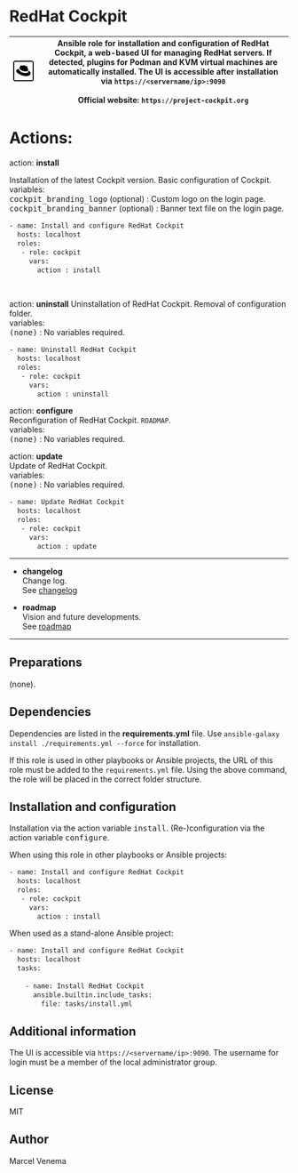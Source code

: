 # RedHat Cockpit


| ![Cockpit Icon](media/icon_cockpit.png) | Ansible role for installation and configuration of RedHat Cockpit, a web-based UI for managing RedHat servers. If detected, plugins for Podman and KVM virtual machines are automatically installed. The UI is accessible after installation via `https://<servername/ip>:9090`<br/><br/>Official website: `https://project-cockpit.org`
|---|---|

# Actions:


action: **install**

Installation of the latest Cockpit version. Basic configuration of Cockpit.
variables:<br/>
<kbd>cockpit_branding_logo</kbd> (optional) : Custom logo on the login page.<br/>
<kbd>cockpit_branding_banner</kbd> (optional) : Banner text file on the login page.<br/>

```
- name: Install and configure RedHat Cockpit
  hosts: localhost
  roles:
   - role: cockpit
     vars:
       action : install
```
<br/>

action: **uninstall**
Uninstallation of RedHat Cockpit. Removal of configuration folder.<br/>
variables:<br/>
<kbd>(none)</kbd> : No variables required.<br/>

```
- name: Uninstall RedHat Cockpit
  hosts: localhost
  roles:
   - role: cockpit
     vars:
       action : uninstall
```



action: **configure**<br/>
Reconfiguration of RedHat Cockpit. `ROADMAP`.<br/>
variables:<br/>
<kbd>(none)</kbd> : No variables required.<br/>


action: **update**<br/>
Update of RedHat Cockpit.<br/>
variables:<br/>
<kbd>(none)</kbd> : No variables required.<br/>

```
- name: Update RedHat Cockpit
  hosts: localhost
  roles:
   - role: cockpit
     vars:
       action : update
```

***

- **changelog**<br/>
  Change log.<br/>
  See [changelog](CHANGELOG.md)<br/>



- **roadmap**<br/>
  Vision and future developments.<br/>
  See [roadmap](ROADMAP.md)<br/>

***


## Preparations
(none).<br/>


## Dependencies
Dependencies are listed in the **requirements.yml** file. Use `ansible-galaxy install ./requirements.yml --force` for installation.<br/>

If this role is used in other playbooks or Ansible projects, the URL of this role must be added to the `requirements.yml` file. Using the above command, the role will be placed in the correct folder structure.<br/>


## Installation and configuration
Installation via the action variable <kbd>install</kbd>. (Re-)configuration via the action variable <kbd>configure</kbd>.<br/>

When using this role in other playbooks or Ansible projects:<br/>
```
- name: Install and configure RedHat Cockpit
  hosts: localhost
  roles:
   - role: cockpit
     vars:
       action : install
```

When used as a stand-alone Ansible project:<br/>
```
- name: Install and configure RedHat Cockpit
  hosts: localhost
  tasks:

    - name: Install RedHat Cockpit
      ansible.builtin.include_tasks:
        file: tasks/install.yml
```

## Additional information
The UI is accessible via `https://<servername/ip>:9090`. The username for login must be a member of the local administrator group.

## License
MIT

## Author
Marcel Venema
